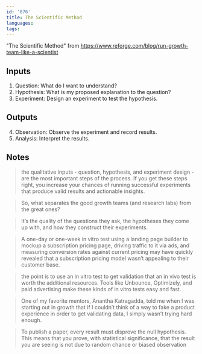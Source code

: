 ```yaml
---
id: '876'
title: The Scientific Method
languages:
tags:
---
```

"The Scientific Method" from https://www.reforge.com/blog/run-growth-team-like-a-scientist

## Inputs

1. Question: What do I want to understand?
2. Hypothesis: What is my proposed explanation to the question?
3. Experiment: Design an experiment to test the hypothesis.

## Outputs

4. Observation: Observe the experiment and record results.
5. Analysis: Interpret the results.

## Notes

> the qualitative inputs - question, hypothesis, and experiment design - are the most important steps of the process. If you get these steps right, you increase your chances of running successful experiments that produce valid results and actionable insights.

> So, what separates the good growth teams (and research labs) from the great ones?

> It’s the quality of the questions they ask, the hypotheses they come up with, and how they construct their experiments.

> A one-day or one-week in vitro test using a landing page builder to mockup a subscription pricing page, driving traffic to it via ads, and measuring conversion rates against current pricing may have quickly revealed that a subscription pricing model wasn’t appealing to their customer base.

> the point is to use an in vitro test to get validation that an in vivo test is worth the additional resources. Tools like Unbounce, Optimizely, and paid advertising make these kinds of in vitro tests easy and fast.

> One of my favorite mentors, Anantha Katragadda, told me when I was starting out in growth that if I couldn’t think of a way to fake a product experience in order to get validating data, I simply wasn’t trying hard enough.

> To publish a paper, every result must disprove the null hypothesis. This means that you prove, with statistical significance, that the result you are seeing is not due to random chance or biased observation
